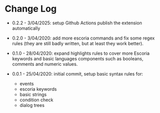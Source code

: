 # Change Log

* 0.2.2 - 3/04/2025: setup Github Actions publish the extension automatically

* 0.2.0 - 3/04/2020: add more escoria commands and fix some regex rules (they are still badly written, but at least they work better).

* 0.1.0 - 28/04/2020: expand highlights rules to cover more Escoria keywords and basic languages components such as booleans, comments and numeric values.

* 0.0.1 - 25/04/2020: initial commit, setup basic syntax rules for:
	* events
	* escoria keywords
	* basic strings
	* condition check
	* dialog trees